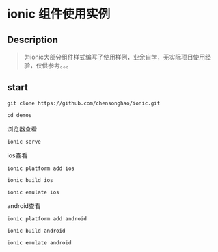 # ionic 组件使用实例
## Description
> 为ionic大部分组件样式编写了使用样例，业余自学，无实际项目使用经验，仅供参考。。。

## start
```
git clone https://github.com/chensonghao/ionic.git
```
```
cd demos
```
浏览器查看
```
ionic serve
```
ios查看
```
ionic platform add ios
```
```
ionic build ios
```
```
ionic emulate ios
```
android查看
```
ionic platform add android
```
```
ionic build android
```
```
ionic emulate android
```
